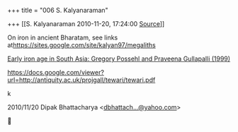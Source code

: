 +++
title = "006 S. Kalyanaraman"

+++
[[S. Kalyanaraman	2010-11-20, 17:24:00 [Source](https://groups.google.com/g/bvparishat/c/mxht0nEHH3I)]]



On iron in ancient Bharatam, see links at<https://sites.google.com/site/kalyan97/megaliths>

  

[Early iron age in South Asia: Gregory Possehl and Praveena Gullapalli (1999)](https://sites.google.com/site/kalyan97/goog_555797697)[](http://www.docstoc.com/docs/17647495/earlyironagesouthasia)

  

<https://docs.google.com/viewer?url=http://antiquity.ac.uk/projgall/tewari/tewari.pdf>

  

k

[](http://www.docstoc.com/docs/17647495/earlyironagesouthasia)

  
  

2010/11/20 Dipak Bhattacharya \<[dbhattach...@yahoo.com]()\>



